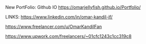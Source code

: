 New PortFolio: Github IO https://omarjellyfish.github.io/Portfolio/

LINKS:
https://www.linkedin.com/in/omar-kandil-jf/

https://www.freelancer.com/u/OmarKandilFan

https://www.upwork.com/freelancers/~01cfc1243c1cc319c8
